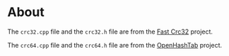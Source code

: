 # About

The `crc32.cpp` file and the `crc32.h` file are from the [Fast Crc32](https://github.com/stbrumme/crc32/) project.

The `crc64.cpp` file and the `crc64.h` file are from the [OpenHashTab](https://github.com/namazso/OpenHashTab) project.

